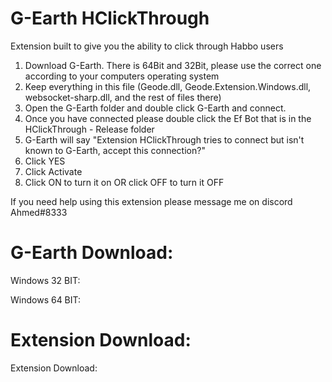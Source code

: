# G-Earth HClickThrough
Extension built to give you the ability to click through Habbo users

1. Download G-Earth. There is 64Bit and 32Bit, please use the correct one according to your computers operating system
2. Keep everything in this file (Geode.dll, Geode.Extension.Windows.dll, websocket-sharp.dll, and the rest of files there)
3. Open the G-Earth folder and double click G-Earth and connect.
4. Once you have connected please double click the Ef Bot that is in the HClickThrough - Release folder
5. G-Earth will say "Extension HClickThrough tries to connect but isn't known to G-Earth, accept this connection?"
6. Click YES
7. Click Activate
8. Click ON to turn it on OR click OFF to turn it OFF

If you need help using this extension please message me on discord Ahmed#8333

# G-Earth Download:

Windows 32 BIT: 

Windows 64 BIT: 

# Extension Download:

Extension Download: 

